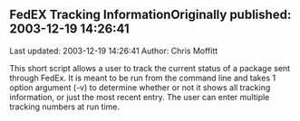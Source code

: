 ## FedEX Tracking InformationOriginally published: 2003-12-19 14:26:41 
Last updated: 2003-12-19 14:26:41 
Author: Chris Moffitt 
 
This short script allows a user to track the current status of a package sent through FedEx.  It is meant to be run from the command line and takes 1 option argument (-v) to determine whether or not it shows all tracking information, or just the most recent entry.  The user can enter multiple tracking numbers at run time.